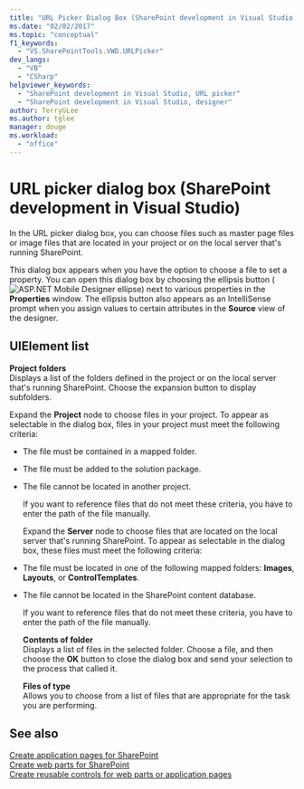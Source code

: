 ```yaml
---
title: "URL Picker Dialog Box (SharePoint development in Visual Studio) | Microsoft Docs"
ms.date: "02/02/2017"
ms.topic: "conceptual"
f1_keywords: 
  - "VS.SharePointTools.VWD.URLPicker"
dev_langs: 
  - "VB"
  - "CSharp"
helpviewer_keywords: 
  - "SharePoint development in Visual Studio, URL picker"
  - "SharePoint development in Visual Studio, designer"
author: TerryGLee
ms.author: tglee
manager: douge
ms.workload: 
  - "office"
---
```

# URL picker dialog box (SharePoint development in Visual Studio)
  In the URL picker dialog box, you can choose files such as master page files or image files that are located in your project or on the local server that's running SharePoint.  
  
 This dialog box appears when you have the option to choose a file to set a property. You can open this dialog box by choosing the ellipsis button (![ASP.NET Mobile Designer ellipse](../sharepoint/media/mwellipsis.gif "ASP.NET Mobile Designer ellipse")) next to various properties in the **Properties** window. The ellipsis button also appears as an IntelliSense prompt when you assign values to certain attributes in the **Source** view of the designer.  
  
## UIElement list
 **Project folders**  
 Displays a list of the folders defined in the project or on the local server that's running SharePoint. Choose the expansion button to display subfolders.  
  
 Expand the **Project** node to choose files in your project. To appear as selectable in the dialog box, files in your project must meet the following criteria:  
  
- The file must be contained in a mapped folder.  
  
- The file must be added to the solution package.  
  
- The file cannot be located in another project.  
  
  If you want to reference files that do not meet these criteria, you have to enter the path of the file manually.  
  
  Expand the **Server** node to choose files that are located on the local server that's running SharePoint. To appear as selectable in the dialog box, these files must meet the following criteria:  
  
- The file must be located in one of the following mapped folders: **Images**, **Layouts**, or **ControlTemplates**.  
  
- The file cannot be located in the SharePoint content database.  
  
  If you want to reference files that do not meet these criteria, you have to enter the path of the file manually.  
  
  **Contents of folder**  
  Displays a list of files in the selected folder. Choose a file, and then choose the **OK** button to close the dialog box and send your selection to the process that called it.  
  
  **Files of type**  
  Allows you to choose from a list of files that are appropriate for the task you are performing.  
  
## See also
 [Create application pages for SharePoint](../sharepoint/creating-application-pages-for-sharepoint.md)   
 [Create web parts for SharePoint](../sharepoint/creating-web-parts-for-sharepoint.md)   
 [Create reusable controls for web parts or application pages](../sharepoint/creating-reusable-controls-for-web-parts-or-application-pages.md)   
